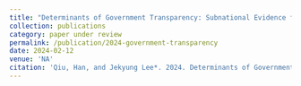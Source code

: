 ```yaml
---
title: "Determinants of Government Transparency: Subnational Evidence from China"
collection: publications
category: paper under review
permalink: /publication/2024-government-transparency
date: 2024-02-12
venue: 'NA'
citation: 'Qiu, Han, and Jekyung Lee*. 2024. Determinants of Government Transparency: Subnational Evidence from China.'
---
```


